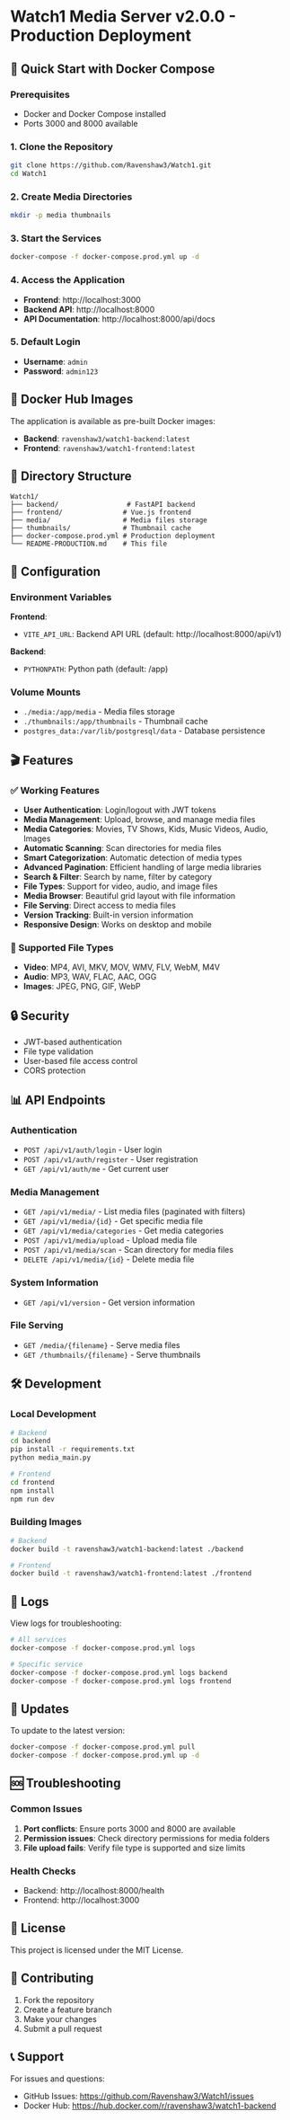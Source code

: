 # Watch1 Media Server v2.0.0 - Production Deployment

## 🚀 Quick Start with Docker Compose

### Prerequisites
- Docker and Docker Compose installed
- Ports 3000 and 8000 available

### 1. Clone the Repository
```bash
git clone https://github.com/Ravenshaw3/Watch1.git
cd Watch1
```

### 2. Create Media Directories
```bash
mkdir -p media thumbnails
```

### 3. Start the Services
```bash
docker-compose -f docker-compose.prod.yml up -d
```

### 4. Access the Application
- **Frontend**: http://localhost:3000
- **Backend API**: http://localhost:8000
- **API Documentation**: http://localhost:8000/api/docs

### 5. Default Login
- **Username**: `admin`
- **Password**: `admin123`

## 🐳 Docker Hub Images

The application is available as pre-built Docker images:

- **Backend**: `ravenshaw3/watch1-backend:latest`
- **Frontend**: `ravenshaw3/watch1-frontend:latest`

## 📁 Directory Structure

```
Watch1/
├── backend/                 # FastAPI backend
├── frontend/               # Vue.js frontend
├── media/                  # Media files storage
├── thumbnails/             # Thumbnail cache
├── docker-compose.prod.yml # Production deployment
└── README-PRODUCTION.md    # This file
```

## 🔧 Configuration

### Environment Variables

**Frontend**:
- `VITE_API_URL`: Backend API URL (default: http://localhost:8000/api/v1)

**Backend**:
- `PYTHONPATH`: Python path (default: /app)

### Volume Mounts

- `./media:/app/media` - Media files storage
- `./thumbnails:/app/thumbnails` - Thumbnail cache
- `postgres_data:/var/lib/postgresql/data` - Database persistence

## 🎬 Features

### ✅ Working Features
- **User Authentication**: Login/logout with JWT tokens
- **Media Management**: Upload, browse, and manage media files
- **Media Categories**: Movies, TV Shows, Kids, Music Videos, Audio, Images
- **Automatic Scanning**: Scan directories for media files
- **Smart Categorization**: Automatic detection of media types
- **Advanced Pagination**: Efficient handling of large media libraries
- **Search & Filter**: Search by name, filter by category
- **File Types**: Support for video, audio, and image files
- **Media Browser**: Beautiful grid layout with file information
- **File Serving**: Direct access to media files
- **Version Tracking**: Built-in version information
- **Responsive Design**: Works on desktop and mobile

### 📱 Supported File Types
- **Video**: MP4, AVI, MKV, MOV, WMV, FLV, WebM, M4V
- **Audio**: MP3, WAV, FLAC, AAC, OGG
- **Images**: JPEG, PNG, GIF, WebP

## 🔒 Security

- JWT-based authentication
- File type validation
- User-based file access control
- CORS protection

## 📊 API Endpoints

### Authentication
- `POST /api/v1/auth/login` - User login
- `POST /api/v1/auth/register` - User registration
- `GET /api/v1/auth/me` - Get current user

### Media Management
- `GET /api/v1/media/` - List media files (paginated with filters)
- `GET /api/v1/media/{id}` - Get specific media file
- `GET /api/v1/media/categories` - Get media categories
- `POST /api/v1/media/upload` - Upload media file
- `POST /api/v1/media/scan` - Scan directory for media files
- `DELETE /api/v1/media/{id}` - Delete media file

### System Information
- `GET /api/v1/version` - Get version information

### File Serving
- `GET /media/{filename}` - Serve media files
- `GET /thumbnails/{filename}` - Serve thumbnails

## 🛠️ Development

### Local Development
```bash
# Backend
cd backend
pip install -r requirements.txt
python media_main.py

# Frontend
cd frontend
npm install
npm run dev
```

### Building Images
```bash
# Backend
docker build -t ravenshaw3/watch1-backend:latest ./backend

# Frontend
docker build -t ravenshaw3/watch1-frontend:latest ./frontend
```

## 📝 Logs

View logs for troubleshooting:
```bash
# All services
docker-compose -f docker-compose.prod.yml logs

# Specific service
docker-compose -f docker-compose.prod.yml logs backend
docker-compose -f docker-compose.prod.yml logs frontend
```

## 🔄 Updates

To update to the latest version:
```bash
docker-compose -f docker-compose.prod.yml pull
docker-compose -f docker-compose.prod.yml up -d
```

## 🆘 Troubleshooting

### Common Issues

1. **Port conflicts**: Ensure ports 3000 and 8000 are available
2. **Permission issues**: Check directory permissions for media folders
3. **File upload fails**: Verify file type is supported and size limits

### Health Checks
- Backend: http://localhost:8000/health
- Frontend: http://localhost:3000

## 📄 License

This project is licensed under the MIT License.

## 🤝 Contributing

1. Fork the repository
2. Create a feature branch
3. Make your changes
4. Submit a pull request

## 📞 Support

For issues and questions:
- GitHub Issues: https://github.com/Ravenshaw3/Watch1/issues
- Docker Hub: https://hub.docker.com/r/ravenshaw3/watch1-backend
